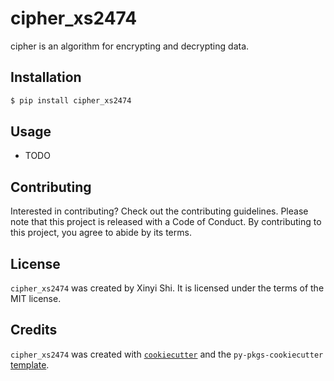 # cipher_xs2474

cipher is an algorithm for encrypting and decrypting data.

## Installation

```bash
$ pip install cipher_xs2474
```

## Usage

- TODO

## Contributing

Interested in contributing? Check out the contributing guidelines. Please note that this project is released with a Code of Conduct. By contributing to this project, you agree to abide by its terms.

## License

`cipher_xs2474` was created by Xinyi Shi. It is licensed under the terms of the MIT license.

## Credits

`cipher_xs2474` was created with [`cookiecutter`](https://cookiecutter.readthedocs.io/en/latest/) and the `py-pkgs-cookiecutter` [template](https://github.com/py-pkgs/py-pkgs-cookiecutter).
